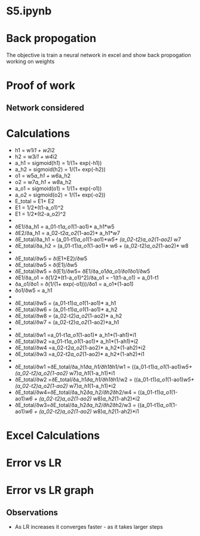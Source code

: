 # S5.ipynb
# Back propogation

The objective is train a neural network in excel and show back propogation working on weights

# Proof of work


## Network considered




# Calculations

* h1 = w1*i1 + w2*i2	
* h2 = w3*i1 + w4*i2	
* a_h1 = sigmoid(h1) = 1/(1+ exp(-h1))	
* a_h2 = sigmoid(h2) = 1/(1+ exp(-h2))	
* o1 = w5*a_h1 + w6*a_h2	
* o2 = w7*a_h1 + w8*a_h2	
* a_o1 = sigmoid(o1) = 1/(1+ exp(-o1))	
* a_o2 = sigmoid(o2) = 1/(1+ exp(-o2))	
* E_total = E1+ E2	
* E1 = 1/2*(t1-a_o1)^2	
* E1 = 1/2*(t2-a_o2)^2	
*
* ðE1/ða_h1 = a_01-t1*a_o1*(1-ao1)* a_h1*w5					
* ðE2/ða_h1 = a_02-t2*a_o2*(1-ao2)* a_h1*w7					
* ðE_total/ða_h1 = (a_01-t1)*a_o1*(1-ao1)**w5+ (a_02-t2)*a_o2*(1-ao2)* w7					
* ðE_total/ða_h2 = (a_01-t1)*a_o1*(1-ao1)* w6 + (a_02-t2)*a_o2*(1-ao2)* w8		
*
* ðE_total/ðw5 = ð(E1+E2)/ðw5	
* ðE_total/ðw5 = ð(E1)/ðw5	
* ðE_total/ðw5 = ð(E1)/ðw5= ðE1/ða_o1*ða_o1/ðo1*ðo1/ðw5	
* ðE1/ða_o1 = ð(1/2*(t1-a_o1)^2)/ða_o1 = -1(t1-a_o1) = a_01-t1	
* ða_o1/ðo1 = ð(1/(1+ exp(-o1)))/ðo1 = a_o1*(1-ao1)	
* ðo1/ðw5 = a_h1	
*
* ðE_total/ðw5 = (a_01-t1)*a_o1*(1-ao1)* a_h1			
* ðE_total/ðw6 = (a_01-t1)*a_o1*(1-ao1)* a_h2			
* ðE_total/ðw8 = (a_02-t2)*a_o2*(1-ao2)* a_h2			
* ðE_total/ðw7 = (a_02-t2)*a_o2*(1-ao2)*a_h1	
* 		
* ðE_total/ðw1 =a_01-t1*a_o1*(1-ao1)* a_h1*(1-ah1)*i1				
* ðE_total/ðw2 =a_01-t1*a_o1*(1-ao1)* a_h1*(1-ah1)*i2				
* ðE_total/ðw4 =a_02-t2*a_o2*(1-ao2)* a_h2*(1-ah2)*i2				
* ðE_total/ðw3 =a_02-t2*a_o2*(1-ao2)* a_h2*(1-ah2)*i1			
*
* ðE_total/ðw1 =ðE_total/ða_h1*ða_h1/ðh1*ðh1/w1 =  ((a_01-t1)*a_o1*(1-ao1)*w5+ (a_02-t2)*a_o2*(1-ao2)* w7)*a_h1*(1-a_h1)*i1										
* ðE_total/ðw2 =ðE_total/ða_h1*ða_h1/ðh1*ðh1/w2 =  ((a_01-t1)*a_o1*(1-ao1)*w5+ (a_02-t2)*a_o2*(1-ao2)* w7)*a_h1*(1-a_h1)*i2										
* ðE_total/ðw4=ðE_total/ða_h2*ða_h2/ðh2*ðh2/w4 =  ((a_01-t1)*a_o1*(1-ao1)*w6 + (a_02-t2)*a_o2*(1-ao2)* w8)*a_h2*(1-ah2)*i2										
* ðE_total/ðw3=ðE_total/ða_h2*ða_h2/ðh2*ðh2/w3 =  ((a_01-t1)*a_o1*(1-ao1)*w6 + (a_02-t2)*a_o2*(1-ao2)* w8)*a_h2*(1-ah2)*i1										

# Excel Calculations



# Error vs LR



# Error vs LR graph



## Observations
 
* As LR increases it converges faster - as it takes larger steps 
